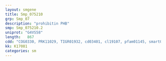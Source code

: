 ```yaml
---
layout: smgene
title: Smp_075210
grp: Smp_07
description: "prohibitin PHB"
smp: Smp_075210.2
uniprot: "G4VS58"
length:   867
cdd: "COG0330, PRK11029, TIGR01932, cd03401, cl19107, pfam01145, smart00244"
kk: K17081
categories: sm
---
```

